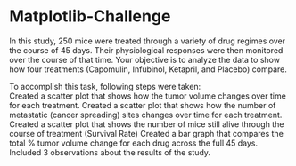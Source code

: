 # Matplotlib-Challenge  

In this study, 250 mice were treated through a variety of drug regimes over the course of 45 days.   Their physiological responses were then monitored over the course of that time.   Your objective is to analyze the data to show how four treatments (Capomulin, Infubinol, Ketapril, and Placebo) compare.  
 
 To accomplish this task, following steps were taken:  
Created a scatter plot that shows how the tumor volume changes over time for each treatment.
Created a scatter plot that shows how the number of metastatic (cancer spreading) sites changes over time for each treatment.
Created a scatter plot that shows the number of mice still alive through the course of treatment (Survival Rate)
Created a bar graph that compares the total % tumor volume change for each drug across the full 45 days.
Included 3 observations about the results of the study.
